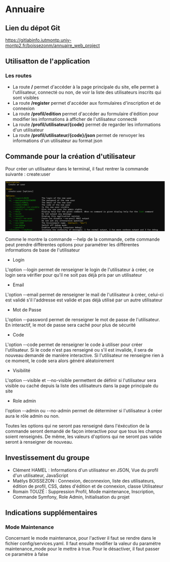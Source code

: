 # Annuaire

## Lien du dépot Git

https://gitlabinfo.iutmontp.univ-montp2.fr/boissezonm/annuaire_web_project

## Utilisatton de l'application

### Les routes

- La route **/** permet d'accéder à la page principale du site, elle permet à l'utilisateur, connecté ou non, de voir la liste des utilisateurs inscrits qui sont visibles
- La route **/register** permet d'accéder aux formulaires d'inscription et de connexion
- La route **/profil/edition** permet d'accéder au formulaire d'édition pour modifier les informations à afficher de l'utilisateur connecté
- La route **/profil/utilisateur/{code}** permet de regarder les informations d'un utilisateur
- La route **/profil/utilisateur/{code}/json** permet de renvoyer les informations d'un utilisateur au format json

## Commande pour la création d'utilisateur

Pour créer un utilisateur dans le terminal, il faut rentrer la commande suivante : create:user

![Alt text](image.png)

Comme le montre la commande --help de la commande, cette commande peut prendre différentes options pour paramétrer les différentes informations de base de l'utilisateur

- Login

L'option --login permet de renseigner le login de l'utilisateur à créer, ce login sera vérifier pour qu'il ne soit pas déjà pris par un utilisateur

- Email

L'option --email permet de renseigner le mail de l'utilisateur à créer, celui-ci est validé s'il l'addresse est valide et pas déjà utilisé par un autre utilisateur

- Mot de Passe

L'option --password permet de renseigner le mot de passe de l'utilisateur. En interactif, le mot de passe sera caché pour plus de sécurité

- Code

L'option --code permet de renseigner le code à utiliser pour créer l'utilisateur. Si le code n'est pas renseigné ou s'il est invalide, il sera de nouveau demandé de manière interactive. Si l'utilisateur ne renseigne rien à ce moment, le code sera alors généré aléatoirement

- Visibilité

L'option --visible et --no-visible permettent de définir si l'utilisateur sera visible ou caché depuis la liste des utilisateurs dans la page principale du site

- Role admin

l'option --admin ou --no-admin permet de déterminer si l'utilisateur à créer aura le rôle admin ou non. 

Toutes les options qui ne seront pas renseigné dans l'éxécution de la commande seront demandé de façon interactive pour que tous les champs soient renseignés. De même, les valeurs d'options qui ne seront pas valide seront à renseigner de nouveau.

## Investissement du groupe

- Clément HAMEL : Informations d'un utilisateur en JSON, Vue du profil d'un utilisateur, JavaScript
- Maëlys BOISSEZON : Connexion, deconnexion, liste des utilisateurs, édition de profil, CSS, dates d'édition et de connexion, classe Utilisateur 
- Romain TOUZÉ : Suppression Profil, Mode maintenance, Inscription, Commande Symfony, Role Admin, Initialisation du projet

## Indications supplémentaires

### Mode Maintenance

Concernant le mode maintenance, pour l'activer il faut se rendre dans le fichier config/services.yaml. Il faut ensuite modifier la valeur du paramétre maintenance_mode pour le mettre à true. Pour le désactiver, il faut passer ce paramètre à false